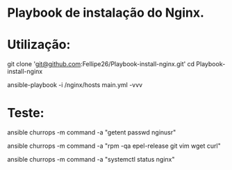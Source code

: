# Playbook de instalação do Nginx.

# Utilização:
git clone 'git@github.com:Fellipe26/Playbook-install-nginx.git'
cd Playbook-install-nginx

ansible-playbook -i /nginx/hosts main.yml -vvv

# Teste:

ansible churrops -m command -a "getent passwd nginusr"

ansible churrops -m command -a "rpm -qa epel-release git vim wget curl"

ansible churrops -m command -a "systemctl status nginx"
